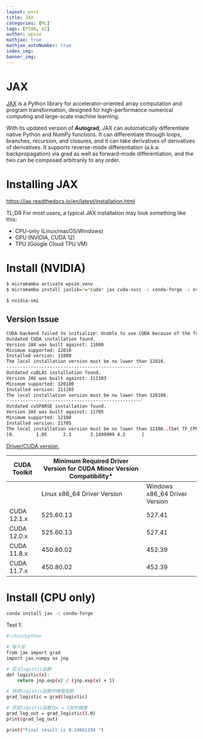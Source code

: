 ```yaml
---
layout: post
title: JAX
categories: [ML]
tags: [PINN, AI]
author: wpsze
mathjax: true
mathjax_autoNumber: true
index_img: 
banner_img: 
---
```


# JAX

[JAX](https://github.com/google/jax) is a Python library for accelerator-oriented array computation and program transformation, designed for high-performance numerical computing and large-scale machine learning.

With its updated version of **Autograd**, JAX can automatically differentiate native Python and NumPy functions. It can differentiate through loops, branches, recursion, and closures, and it can take derivatives of derivatives of derivatives. It supports reverse-mode differentiation (a.k.a. backpropagation) via grad as well as forward-mode differentiation, and the two can be composed arbitrarily to any order.

# Installing JAX

https://jax.readthedocs.io/en/latest/installation.html

TL;DR For most users, a typical JAX installation may look something like this:

- CPU-only (Linux/macOS/Windows)
- GPU (NVIDIA, CUDA 12)
- TPU (Google Cloud TPU VM)

# Install (NVIDIA)

```sh
$ micromamba activate wpsze_venv
$ micromamba install jaxlib=*=*cuda* jax cuda-nvcc -c conda-forge -c nvidia

$ nvidia-smi
```
## Version Issue

```sh
CUDA backend failed to initialize: Unable to use CUDA because of the following issues with CUDA components:
Outdated CUDA installation found.
Version JAX was built against: 11080
Minimum supported: 12010
Installed version: 11080
The local installation version must be no lower than 12010.
--------------------------------------------------
Outdated cuBLAS installation found.
Version JAX was built against: 111103
Minimum supported: 120100
Installed version: 111103
The local installation version must be no lower than 120100.
--------------------------------------------------
Outdated cuSPARSE installation found.
Version JAX was built against: 11705
Minimum supported: 12100
Installed version: 11705
The local installation version must be no lower than 12100..(Set TF_CPP_MIN_LOG_LEVEL=0 and rerun for more info.)
[0.        1.05      2.1       3.1499999 4.2      ]
```

[Driver/CUDA version](https://docs.nvidia.com/cuda/archive/12.1.0/cuda-toolkit-release-notes/),

| CUDA Toolkit | Minimum Required Driver Version for CUDA Minor Version Compatibility* |                               |
|--------------|-----------------------------------------------------------------------|-------------------------------|
|              | Linux x86_64 Driver Version                                           | Windows x86_64 Driver Version |
| CUDA 12.1.x  | 525.60.13                                                        | 527.41                   |
| CUDA 12.0.x  | 525.60.13                                                        | 527.41                   |
| CUDA 11.8.x  | 450.80.02                                                        | 452.39                   |
| CUDA 11.7.x  | 450.80.02                                                        | 452.39                   |

# Install (CPU only)

```sh
conda install jax -c conda-forge
```

Test 1:

```sh
#!/bin/python

# 导入库
from jax import grad
import jax.numpy as jnp

# 定义logistic函数
def logistic(x):  
    return jnp.exp(x) / (jnp.exp(x) + 1)

# 获得logistic函数的梯度函数
grad_logistic = grad(logistic)

# 求值logistic函数在x = 1处的梯度 
grad_log_out = grad_logistic(1.0)   
print(grad_log_out)

print("Final result is 0.19661194 ")
```

